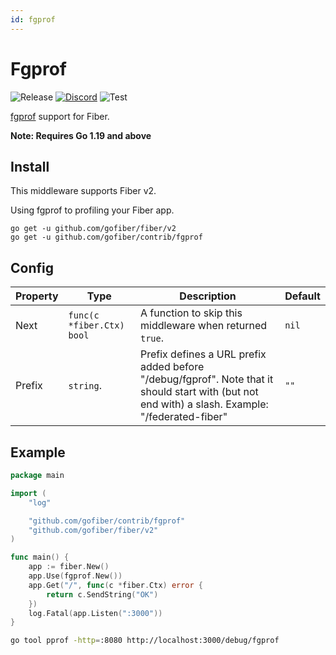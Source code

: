 ```yaml
---
id: fgprof
---
```


# Fgprof

![Release](https://img.shields.io/github/v/tag/gofiber/contrib?filter=fgprof*)
[![Discord](https://img.shields.io/discord/704680098577514527?style=flat&label=%F0%9F%92%AC%20discord&color=00ACD7)](https://gofiber.io/discord)
![Test](https://github.com/gofiber/contrib/workflows/Test%20Fgprof/badge.svg)

[fgprof](https://github.com/felixge/fgprof) support for Fiber.

**Note: Requires Go 1.19 and above**

## Install

This middleware supports Fiber v2.

Using fgprof to profiling your Fiber app.

```
go get -u github.com/gofiber/fiber/v2
go get -u github.com/gofiber/contrib/fgprof
```

## Config

| Property | Type                      | Description                                                                                                                                      | Default |
|----------|---------------------------|--------------------------------------------------------------------------------------------------------------------------------------------------|---------|
| Next     | `func(c *fiber.Ctx) bool` | A function to skip this middleware when returned `true`.                                                                                         | `nil`   |
| Prefix   | `string`.                 | Prefix defines a URL prefix added before "/debug/fgprof". Note that it should start with (but not end with) a slash. Example: "/federated-fiber" | `""`    |

## Example

```go
package main

import (
	"log"

	"github.com/gofiber/contrib/fgprof"
	"github.com/gofiber/fiber/v2"
)

func main() {
	app := fiber.New()
	app.Use(fgprof.New())
	app.Get("/", func(c *fiber.Ctx) error {
		return c.SendString("OK")
	})
	log.Fatal(app.Listen(":3000"))
}
```

```bash
go tool pprof -http=:8080 http://localhost:3000/debug/fgprof
```
